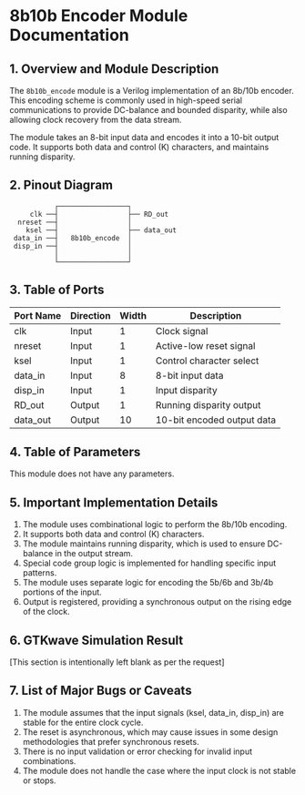 # 8b10b Encoder Module Documentation

## 1. Overview and Module Description

The `8b10b_encode` module is a Verilog implementation of an 8b/10b encoder. This encoding scheme is commonly used in high-speed serial communications to provide DC-balance and bounded disparity, while also allowing clock recovery from the data stream.

The module takes an 8-bit input data and encodes it into a 10-bit output code. It supports both data and control (K) characters, and maintains running disparity.

## 2. Pinout Diagram

```
           ┌─────────────────┐
     clk ──┤                 ├── RD_out
  nreset ──┤                 │
    ksel ──┤                 ├── data_out
 data_in ──┤   8b10b_encode  │
 disp_in ──┤                 │
           │                 │
           └─────────────────┘
```

## 3. Table of Ports

| Port Name | Direction | Width | Description |
|-----------|-----------|-------|-------------|
| clk       | Input     | 1     | Clock signal |
| nreset    | Input     | 1     | Active-low reset signal |
| ksel      | Input     | 1     | Control character select |
| data_in   | Input     | 8     | 8-bit input data |
| disp_in   | Input     | 1     | Input disparity |
| RD_out    | Output    | 1     | Running disparity output |
| data_out  | Output    | 10    | 10-bit encoded output data |

## 4. Table of Parameters

This module does not have any parameters.

## 5. Important Implementation Details

1. The module uses combinational logic to perform the 8b/10b encoding.
2. It supports both data and control (K) characters.
3. The module maintains running disparity, which is used to ensure DC-balance in the output stream.
4. Special code group logic is implemented for handling specific input patterns.
5. The module uses separate logic for encoding the 5b/6b and 3b/4b portions of the input.
6. Output is registered, providing a synchronous output on the rising edge of the clock.

## 6. GTKwave Simulation Result

[This section is intentionally left blank as per the request]

## 7. List of Major Bugs or Caveats

1. The module assumes that the input signals (ksel, data_in, disp_in) are stable for the entire clock cycle.
2. The reset is asynchronous, which may cause issues in some design methodologies that prefer synchronous resets.
3. There is no input validation or error checking for invalid input combinations.
4. The module does not handle the case where the input clock is not stable or stops.
